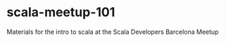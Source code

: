 scala-meetup-101
================

Materials for the intro to scala at the Scala Developers Barcelona Meetup
